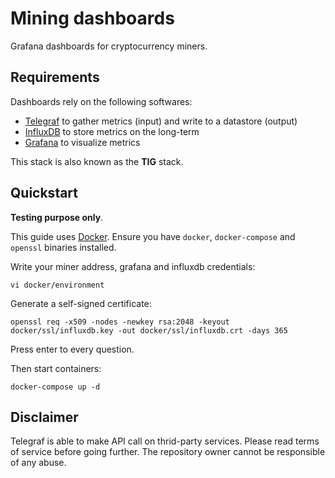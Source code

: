 # Mining dashboards

Grafana dashboards for cryptocurrency miners.

## Requirements

Dashboards rely on the following softwares:
 - [Telegraf](https://github.com/influxdata/telegraf) to gather metrics (input) and write to a datastore (output)
 - [InfluxDB](https://github.com/influxdata/influxdb) to store metrics on the long-term
 - [Grafana](https://github.com/grafana/grafana) to visualize metrics

This stack is also known as the **TIG** stack.

## Quickstart

**Testing purpose only**.

This guide uses [Docker](https://www.docker.com/). Ensure you have `docker`, `docker-compose` and `openssl` binaries
installed.

Write your miner address, grafana and influxdb credentials:

```
vi docker/environment
```

Generate a self-signed certificate:

```
openssl req -x509 -nodes -newkey rsa:2048 -keyout docker/ssl/influxdb.key -out docker/ssl/influxdb.crt -days 365
```

Press enter to every question.

Then start containers:

```
docker-compose up -d
```

## Disclaimer

Telegraf is able to make API call on thrid-party services. Please read terms of service before going further. The
repository owner cannot be responsible of any abuse.
